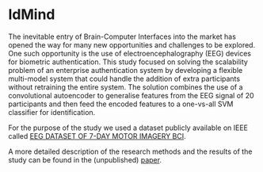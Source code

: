 # IdMind
The inevitable entry of Brain-Computer Interfaces into the market 
has opened the way for many new opportunities and challenges to 
be explored. One such opportunity is the use of 
electroencephalography (EEG) devices for biometric 
authentication. This study focused on solving the scalability
problem of an enterprise authentication system by developing a 
flexible multi-model system that could handle the addition of extra 
participants without retraining the entire system. The solution
combines the use of a convolutional autoencoder to generalise 
features from the EEG signal of 20 participants and then feed the 
encoded features to a one-vs-all SVM classifier for identification.

For the purpose of the study we used a dataset publicly available on IEEE called
[EEG DATASET OF 7-DAY MOTOR IMAGERY BCI](https://ieee-dataport.org/open-access/eeg-dataset-7-day-motor-imagery-bci).

A more detailed description of the research methods and the results of the study
can be found in the (unpublished) [paper](https://github.com/BRomans/IdMind/blob/main/idmind_paper.pdf).